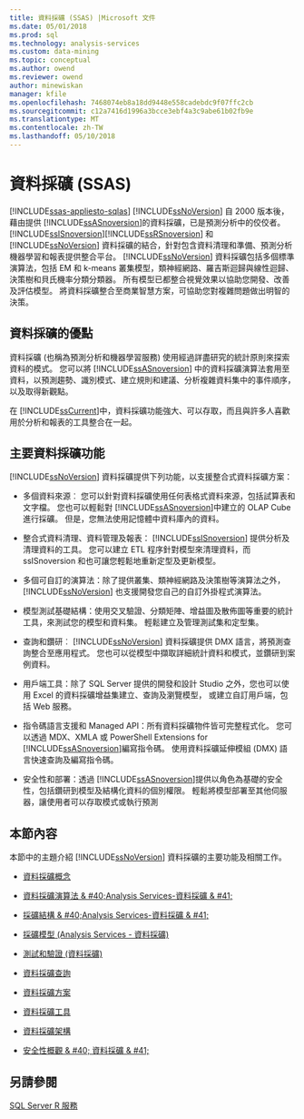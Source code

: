 ```yaml
---
title: 資料採礦 (SSAS) |Microsoft 文件
ms.date: 05/01/2018
ms.prod: sql
ms.technology: analysis-services
ms.custom: data-mining
ms.topic: conceptual
ms.author: owend
ms.reviewer: owend
author: minewiskan
manager: kfile
ms.openlocfilehash: 7468074eb8a18dd9448e558cadebdc9f07ffc2cb
ms.sourcegitcommit: c12a7416d1996a3bcce3ebf4a3c9abe61b02fb9e
ms.translationtype: MT
ms.contentlocale: zh-TW
ms.lasthandoff: 05/10/2018
---
```

# <a name="data-mining-ssas"></a>資料採礦 (SSAS)
[!INCLUDE[ssas-appliesto-sqlas](../../includes/ssas-appliesto-sqlas.md)]
  [!INCLUDE[ssNoVersion](../../includes/ssnoversion-md.md)] 自 2000 版本後，藉由提供 [!INCLUDE[ssASnoversion](../../includes/ssasnoversion-md.md)]的資料採礦，已是預測分析中的佼佼者。 [!INCLUDE[ssISnoversion](../../includes/ssisnoversion-md.md)][!INCLUDE[ssRSnoversion](../../includes/ssrsnoversion-md.md)] 和 [!INCLUDE[ssNoVersion](../../includes/ssnoversion-md.md)] 資料採礦的結合，針對包含資料清理和準備、預測分析機器學習和報表提供整合平台。 [!INCLUDE[ssNoVersion](../../includes/ssnoversion-md.md)] 資料採礦包括多個標準演算法，包括 EM 和 k-means 叢集模型，類神經網路、羅吉斯迴歸與線性迴歸、決策樹和貝氏機率分類分類器。 所有模型已都整合視覺效果以協助您開發、改善及評估模型。  將資料採礦整合至商業智慧方案，可協助您對複雜問題做出明智的決策。  
  
## <a name="benefits-of-data-mining"></a>資料採礦的優點  
 資料採礦 (也稱為預測分析和機器學習服務) 使用經過詳盡研究的統計原則來探索資料的模式。 您可以將 [!INCLUDE[ssASnoversion](../../includes/ssasnoversion-md.md)] 中的資料採礦演算法套用至資料，以預測趨勢、識別模式、建立規則和建議、分析複雜資料集中的事件順序，以及取得新觀點。  
  
 在 [!INCLUDE[ssCurrent](../../includes/sscurrent-md.md)]中，資料採礦功能強大、可以存取，而且與許多人喜歡用於分析和報表的工具整合在一起。  
  
## <a name="key-data-mining-features"></a>主要資料採礦功能  
 [!INCLUDE[ssNoVersion](../../includes/ssnoversion-md.md)] 資料採礦提供下列功能，以支援整合式資料採礦方案：  
  
-   多個資料來源︰ 您可以針對資料採礦使用任何表格式資料來源，包括試算表和文字檔。 您也可以輕鬆對 [!INCLUDE[ssASnoversion](../../includes/ssasnoversion-md.md)]中建立的 OLAP Cube 進行採礦。 但是，您無法使用記憶體中資料庫內的資料。  
  
-   整合式資料清理、資料管理及報表： [!INCLUDE[ssISnoversion](../../includes/ssisnoversion-md.md)] 提供分析及清理資料的工具。 您可以建立 ETL 程序針對模型來清理資料，而 ssISnoversion 和也可讓您輕鬆地重新定型及更新模型。  
  
-   多個可自訂的演算法：除了提供叢集、類神經網路及決策樹等演算法之外， [!INCLUDE[ssNoVersion](../../includes/ssnoversion-md.md)] 也支援開發您自己的自訂外掛程式演算法。  
  
-   模型測試基礎結構：使用交叉驗證、分類矩陣、增益圖及散佈圖等重要的統計工具，來測試您的模型和資料集。 輕鬆建立及管理測試集和定型集。  
  
-   查詢和鑽研︰ [!INCLUDE[ssNoVersion](../../includes/ssnoversion-md.md)] 資料採礦提供 DMX 語言，將預測查詢整合至應用程式。 您也可以從模型中擷取詳細統計資料和模式，並鑽研到案例資料。  
  
-   用戶端工具：除了 SQL Server 提供的開發和設計 Studio 之外，您也可以使用 Excel 的資料採礦增益集建立、查詢及瀏覽模型， 或建立自訂用戶端，包括 Web 服務。  
  
-   指令碼語言支援和 Managed API：所有資料採礦物件皆可完整程式化。 您可以透過 MDX、XMLA 或 PowerShell Extensions for [!INCLUDE[ssASnoversion](../../includes/ssasnoversion-md.md)]編寫指令碼。 使用資料採礦延伸模組 (DMX) 語言快速查詢及編寫指令碼。  
  
-   安全性和部署：透過 [!INCLUDE[ssASnoversion](../../includes/ssasnoversion-md.md)]提供以角色為基礎的安全性，包括鑽研到模型及結構化資料的個別權限。 輕鬆將模型部署至其他伺服器，讓使用者可以存取模式或執行預測  
  
## <a name="in-this-section"></a>本節內容  
 本節中的主題介紹 [!INCLUDE[ssNoVersion](../../includes/ssnoversion-md.md)] 資料採礦的主要功能及相關工作。  
  
-   [資料採礦概念](../../analysis-services/data-mining/data-mining-concepts.md)  
  
-   [資料採礦演算法 & #40;Analysis Services-資料採礦 & #41;](../../analysis-services/data-mining/data-mining-algorithms-analysis-services-data-mining.md)  
  
-   [採礦結構 & #40;Analysis Services-資料採礦 & #41;](../../analysis-services/data-mining/mining-structures-analysis-services-data-mining.md)  
  
-   [採礦模型 &#40;Analysis Services - 資料採礦&#41;](../../analysis-services/data-mining/mining-models-analysis-services-data-mining.md)  
  
-   [測試和驗證 &#40;資料採礦&#41;](../../analysis-services/data-mining/testing-and-validation-data-mining.md)  
  
-   [資料採礦查詢](../../analysis-services/data-mining/data-mining-queries.md)  
  
-   [資料採礦方案](../../analysis-services/data-mining/data-mining-solutions.md)  
  
-   [資料採礦工具](../../analysis-services/data-mining/data-mining-tools.md)  
  
-   [資料採礦架構](../../analysis-services/data-mining/data-mining-architecture.md)  
  
-   [安全性概觀 & #40; 資料採礦 & #41;](../../analysis-services/data-mining/security-overview-data-mining.md)  
  
## <a name="see-also"></a>另請參閱  
 [SQL Server R 服務](../../advanced-analytics/r-services/sql-server-r-services.md)  
  
  
